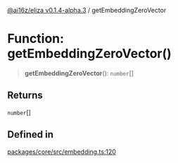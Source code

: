 [@ai16z/eliza v0.1.4-alpha.3](../index.md) / getEmbeddingZeroVector

# Function: getEmbeddingZeroVector()

> **getEmbeddingZeroVector**(): `number`[]

## Returns

`number`[]

## Defined in

[packages/core/src/embedding.ts:120](https://github.com/dabit3/ai-agent-cognitivedriftt/blob/main/packages/core/src/embedding.ts#L120)
